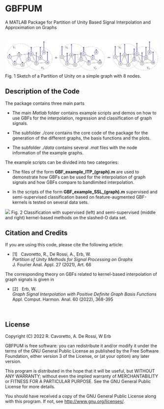 # GBFPUM

A MATLAB Package for Partition of Unity Based Signal Interpolation and Approximation on Graphs

<br>

<img src="graphPUM.png" width="800"> 
Fig. 1 Sketch of a Partition of Unity on a simple graph with 8 nodes.

Description of the Code
-----------------------

The package contains three main parts

- The main *Matlab* folder contains example scripts and demos on how to use GBFs for the interpolation, regression and classification of graph signals. 

- The subfolder *./core* contains the core code of the package for the generation of the different graphs, the basis functions and the plots. 

- The subfolder *./data* contains several *.mat* files with the node information of the example graphs. 

The example scripts can be divided into two categories:

- The files of the form **GBF_example_ITP_(graph).m** are used to demonstrate how GBFs can be used for the interpolation of graph signals and how GBFs compare to bandlimited interpolation.  

- In the scripts of the form **GBF_example_SSL_(graph).m** supervised and semi-supervised classification based on feature-augmented GBF-kernels is tested on several data sets. 

<img src="img/GBF_SSL_slashedO.png" width="800"> 
Fig. 2 Classification with supervised (left) and semi-supervised (middle and right) kernel-based methods on the slashed-O data set. 



Citation and Credits
--------------------

If you are using this code, please cite the following article: 

*   [1] &nbsp; Cavoretto, R., De Rossi, A., Erb, W. <br>
    <i> Partition of Unity Methods for Signal Processing on Graphs </i> <br>
    J. Fourier Anal. Appl. 27 (2021), Art. 66  

The corresponding theory on GBFs related to kernel-based interpolation of graph signals is given in 

*   [2] &nbsp; Erb, W. <br>
    <i> Graph Signal Interpolation with Positive Definite Graph Basis Functions  </i> <br>
    Appl. Comput. Harmon. Anal. 60 (2022), 368-395
 
<br>


License
-------

Copyright (C) 2022 R. Cavoretto, A. De Rossi, W Erb

GBFPUM is free software: you can redistribute it and/or modify
it under the terms of the GNU General Public License as published by
the Free Software Foundation, either version 3 of the License, or
(at your option) any later version.

This program is distributed in the hope that it will be useful,
but WITHOUT ANY WARRANTY; without even the implied warranty of
MERCHANTABILITY or FITNESS FOR A PARTICULAR PURPOSE.  See the
GNU General Public License for more details.

You should have received a copy of the GNU General Public License
along with this program. If not, see <http://www.gnu.org/licenses/>.
